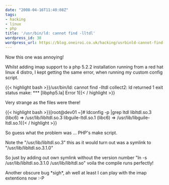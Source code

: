 ```yaml
---
date: "2008-04-16T11:40:08Z"
tags:
- hacking
- linux
- php
title: '/usr/bin/ld: cannot find -lltdl'
wordpress_id: 38
wordpress_url: https://blog.oneiroi.co.uk/hacking/usrbinld-cannot-find-lltdl
---
```

<p>Now this one was annoying!</p>
<p>Whilst adding imap support to a php 5.2.2 installation running from a red hat linux 4 distro, I kept getting the same error, when running my custom config script.</p>
<p>{{< highlight bash >}}/usr/bin/ld: cannot find -lltdl
collect2: ld returned 1 exit status
make: *** [libphp5.la] Error 1{{< / highlight >}}</p>
<p>Very strange as the files were there!</p>
<p>{{< highlight bash >}}[root@dev01 ~]# ldconfig -p |grep ltdl
        libltdl.so.3 (libc6) => /usr/lib/libltdl.so.3
        libguile-ltdl.so.1 (libc6) => /usr/lib/libguile-ltdl.so.1{{< / highlight >}}</p>
<p>So guess what the problem was ... PHP's make script.</p>
<p>Note the "/usr/lib/libltdl.so.3" this as it would turn out was a symlink to "/usr/lib/libltdl.so.3.1.0" </p>
<p>So just by adding out own symlink without the version number "ln -s /usr/lib/libltdl.so.3.1.0 /usr/lib/libltdl.so" voila the compile runs perfectly!</p>
<p>Another obscure bug *sigh*, ah well at least I can play with the imap extentions now :-P</p>

